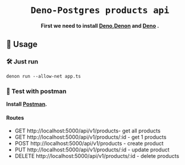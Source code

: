 <div align="center">

  <h1><code>Deno-Postgres products api</code></h1>

  <strong>First we need to install 
  <a href="https://deno.land/">Deno</a>,<a href="https://deno.land/x/denon">Denon</a> and <a href="https://www.postgresql.org/download/">Deno</a> .</strong>
</div>

## 🚴 Usage

### 🛠️ Just run  

```
denon run --allow-net app.ts
```

### 🔬 Test with postman

  <strong>Install
  <a href="https://www.postman.com/downloads/">Postman</a>.</strong>

#### Routes

- GET http://localhost:5000/api/v1/products- get all products
- GET http://localhost:5000/api/v1/products/:id - get 1 products
- POST http://localhost:5000/api/v1/products - create product
- PUT http://localhost:5000/api/v1/products/:id - update product
- DELETE http://localhost:5000/api/v1/products/:id - delete products
